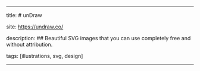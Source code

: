 
---

title: # unDraw

site: https://undraw.co/

description: ## Beautiful SVG images that you can use completely free and without attribution.

tags: [illustrations, svg, design]

---